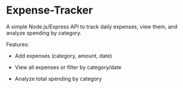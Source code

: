 # Expense-Tracker

 A simple Node.js/Express API to track daily expenses, view them, and analyze spending by category.

Features:

- Add expenses (category, amount, date)

- View all expenses or filter by category/date

- Analyze total spending by category
